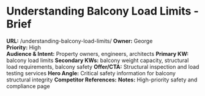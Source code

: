 # Understanding Balcony Load Limits - Brief
**URL:** /understanding-balcony-load-limits/
**Owner:** George  
**Priority:** High  
**Audience & Intent:** Property owners, engineers, architects
**Primary KW:** balcony load limits
**Secondary KWs:** balcony weight capacity, structural load requirements, balcony safety
**Offer/CTA:** Structural inspection and load testing services
**Hero Angle:** Critical safety information for balcony structural integrity
**Competitor References:** 
**Notes:** High-priority safety and compliance page
